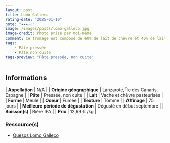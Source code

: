 ```yaml
---
layout: post
title: Lomo Galleco
rating-date: "2025-01-10"
note: "★★★☆☆"
image: /images/posts/lomo-galleco.jpg
image-credit: Photo prise par moi-même
comment: Ce fromage est composé de 60% de lait de chèvre et 40% de lait de vache, ce qui explique que sa couleur tire sur le jaune pâle. À l’odeur, on peut sentir immédiatement ce côté fumé et boisé, c’est très agréable. Au goût, on retrouve cette même palette aromatique notamment sur la croûte, le cœur du fromage étant un poil plus doux. La texture se rapproche de celle d’une tomme avec un poil plus de tenue. C’est une belle découverte !
tags:
    - Pâte pressée
    - Pâte non cuite
tags-preview: "Pâte pressée, non cuite"
---
```


## Informations

| **Appellation** | N/A |
| **Origine géographique** | Lanzarote, Île des Canaris, Espagne |
| **Pâte** | Pressée, non cuite |
| **Lait** | Vache et chèvre pasteurisés |
| **Forme** | Meule |
| **Odeur** | Fumée |
| **Texture** | Tomme |
| **Affinage** | 75 jours |
| **Meilleure période de dégustation** | Dégusté en début septembre  |
| **Boisson(s)** | Bière IPA |
| **Prix** | 12,69 € /kg |

### Ressource(s)
* [Quesos Lomo Galleco](https://www.quesoslomogallego.com)